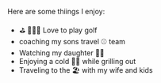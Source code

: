 
Here are some thiings I enjoy:

- ⛳️ 🏌🏻‍♂️ Love to play golf 
- coaching my sons travel ⚾️ team
- Watching my daughter 👯‍♀️
- Enjoying a cold 🍻🍺 while grilling out
- Traveling to the 🏖 with my wife and kids
